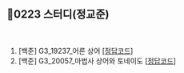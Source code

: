 
## 📘0223 스터디(정교준)
</br>

1. [백준] G3_19237_어른 상어 [[정답코드](https://github.com/jeongkyojun/AlgorithmStudy/blob/main/%EC%8A%A4%ED%84%B0%EB%94%94/0225/%EC%A0%95%EA%B5%90%EC%A4%80/G3_19237_%EC%96%B4%EB%A5%B8%EC%83%81%EC%96%B4.md)]
2. [백준] G3_20057_마법사 상어와 토네이도 [[정답코드](https://github.com/jeongkyojun/AlgorithmStudy/blob/main/%EC%8A%A4%ED%84%B0%EB%94%94/0225/%EC%A0%95%EA%B5%90%EC%A4%80/G3_20057_%EB%A7%88%EB%B2%95%EC%82%AC%EC%83%81%EC%96%B4%EC%99%80%ED%86%A0%EB%84%A4%EC%9D%B4%EB%8F%84.md)]
